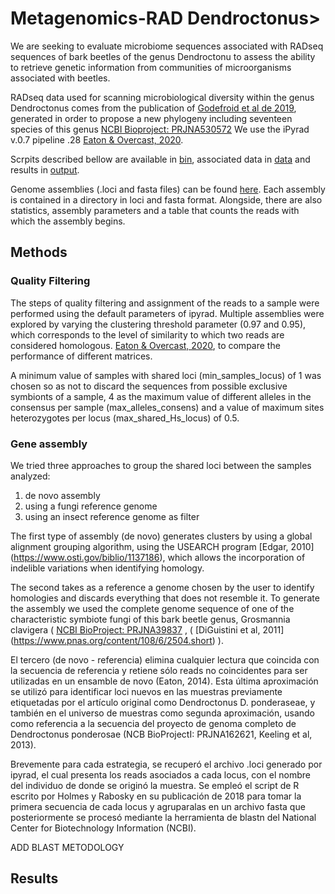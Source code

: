 # Metagenomics-RAD Dendroctonus>


We are seeking to evaluate microbiome sequences associated with RADseq sequences of bark beetles of the genus Dendroctonu to assess the ability to retrieve genetic information from communities of microorganisms associated with beetles.

RADseq data used for scanning microbiological diversity within the genus Dendroctonus comes from the publication of [Godefroid et al de 2019](https://www.sciencedirect.com/science/article/abs/pii/S1055790319302441), generated in order to propose a new phylogeny including seventeen species of this genus [NCBI Bioproject: PRJNA530572](https://www.ncbi.nlm.nih.gov/bioproject/?term=txid77165[Organism:noexp]) We use the iPyrad v.0.7 pipeline .28 [Eaton & Overcast, 2020](https://academic.oup.com/bioinformatics/article-abstract/36/8/2592/5697088).

Scrpits described bellow are available in [bin](linkdeldirectory), associated data in [data](link) and results in [output](link).

Genome assemblies (.loci and fasta files) can be found [here](https://drive.google.com/drive/folders/1tdBvzSGAc31RCNSy1-ugs9rbh54g-a3L?usp=sharingin). Each assembly is contained in a directory in loci and fasta format. Alongside, there are also statistics, assembly parameters and a table that counts the reads with which the assembly begins.




## Methods

### Quality Filtering
The steps of quality filtering and assignment of the reads to a sample were performed using the default parameters of ipyrad. Multiple assemblies were explored by varying the clustering threshold parameter (0.97 and 0.95), which corresponds to the level of similarity to which two reads are considered homologous. [Eaton & Overcast, 2020](https://academic.oup.com/bioinformatics/article-abstract/36/8/2592/5697088), to compare the performance of different matrices.

A minimum value of samples with shared loci (min_samples_locus) of 1 was chosen so as not to discard the sequences from possible exclusive symbionts of a sample, 4 as the maximum value of different alleles in the consensus per sample (max_alleles_consens) and a value of maximum sites heterozygotes per locus (max_shared_Hs_locus) of 0.5.


### Gene assembly
We tried three approaches to group the shared loci between the samples analyzed:

1. de novo assembly
1. using a fungi reference genome
1. using an insect reference genome as filter

The first type of assembly (de novo) generates clusters by using a global alignment grouping algorithm, using the USEARCH program [Edgar, 2010] (https://www.osti.gov/biblio/1137186), which allows the incorporation of indelible variations when identifying homology. 

The second takes as a reference a genome chosen by the user to identify homologies and discards everything that does not resemble it. To generate the assembly we used the complete genome sequence of one of the characteristic symbiote fungi of this bark beetle genus, Grosmannia clavigera ( [NCBI BioProject: PRJNA39837](https://www.ncbi.nlm.nih.gov/bioproject/?term=PRJNA39837) , ( [DiGuistini et al, 2011] (https://www.pnas.org/content/108/6/2504.short) ).

El tercero (de novo - referencia) elimina cualquier lectura que coincida con la secuencia de referencia y retiene sólo reads no coincidentes para ser utilizadas en un ensamble de novo (Eaton, 2014).   Esta última aproximación se utilizó para identificar loci nuevos en las muestras previamente etiquetadas por el artículo original como Dendroctonus D. ponderaseae, y también en el universo de muestras como segunda aproximación, usando como referencia a la secuencia del proyecto de genoma completo de Dendroctonus ponderosae (NCB BioProjectI: PRJNA162621, Keeling et al, 2013).

Brevemente para cada estrategia, se recuperó el archivo .loci generado por ipyrad, el cual presenta los reads asociados a cada locus, con el nombre del individuo de donde se originó la muestra. Se empleó el script de R escrito por Holmes y Rabosky en su publicación de 2018 para tomar la primera secuencia de cada locus y agruparalas en un archivo fasta que posteriormente se procesó mediante la herramienta de blastn del National Center for Biotechnology Information (NCBI).

ADD BLAST METODOLOGY


## Results
